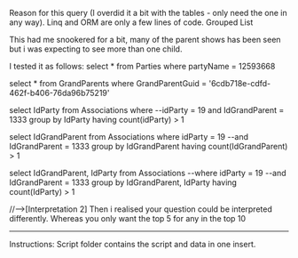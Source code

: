 ﻿Reason for this query (I overdid it a bit with the tables - only need the one in any way). Linq and ORM are only a few lines of code. Grouped List

This had me snookered for a bit, many of the parent shows has been seen but i was expecting to see more than one child.

I tested it as follows:
select * from Parties where partyName = 12593668

select * from GrandParents where GrandParentGuid = '6cdb718e-cdfd-462f-b406-76da96b75219'

select IdParty from Associations where --idParty = 19 and 
IdGrandParent = 1333 group by IdParty having count(idParty) > 1

select IdGrandParent from Associations where idParty = 19 --and IdGrandParent = 1333 
group by IdGrandParent having count(IdGrandParent) > 1

select IdGrandParent, IdParty from Associations --where idParty = 19 --and IdGrandParent = 1333 
group by IdGrandParent, IdParty having count(IdParty) > 1

//-->[Interpretation 2] 
Then i realised your question could be interpreted differently.  Whereas you only want the top 5 for any in the top 10


*****************************
Instructions:
Script folder contains the script and data in one insert.

